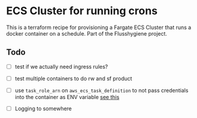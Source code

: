 # ECS Cluster for running crons

This is a terraform recipe for provisioning a Fargate ECS Cluster that runs a docker container on a schedule. Part of the Flusshygiene project.



## Todo

- [ ] test if we actually need ingress rules?
- [ ] test multiple containers to do rw and sf product
- [ ] use `task_role_arn` on `aws_ecs_task_definition` to not pass credentials into the container as ENV variable [see this](https://www.terraform.io/docs/providers/aws/r/ecs_task_definition.html#task_role_arn)
- [ ] Logging to somewhere





